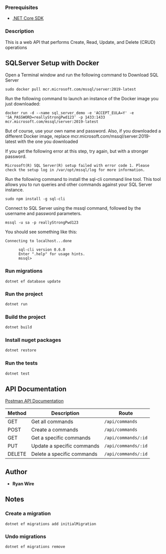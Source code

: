 ### Prerequisites
-  [.NET Core SDK](https://dotnet.microsoft.com/download)

### Description
This is a web API that performs Create, Read, Update, and Delete (CRUD) operations

## SQLServer Setup with Docker
Open a Terminal window and run the following command to Download SQL Server
```
sudo docker pull mcr.microsoft.com/mssql/server:2019-latest
```

Run the following command to launch an instance of the Docker image you just downloaded:
```
docker run -d --name sql_server_demo -e 'ACCEPT_EULA=Y' -e 'SA_PASSWORD=reallyStrongPwd123' -p 1433:1433 mcr.microsoft.com/mssql/server:2019-latest
```
But of course, use your own name and password. Also, if you downloaded a different Docker image, replace mcr.microsoft.com/mssql/server:2019-latest with the one you downloaded

If you get the following error at this step, try again, but with a stronger password.
```
Microsoft(R) SQL Server(R) setup failed with error code 1. Please check the setup log in /var/opt/mssql/log for more information.
```

Run the following command to install the sql-cli command line tool. This tool allows you to run queries and other commands against your SQL Server instance.
```
sudo npm install -g sql-cli
```

Connect to SQL Server using the mssql command, followed by the username and password parameters.
```
mssql -u sa -p reallyStrongPwd123
```

You should see something like this:
```
Connecting to localhost...done

      sql-cli version 0.6.0
      Enter ".help" for usage hints.
      mssql>
```

### Run migrations
```
dotnet ef database update
```

### Run the project
```bash
dotnet run
```

### Build the project
```bash
dotnet build
```

### Install nuget packages
```bash
dotnet restore
```

### Run the tests
```bash
dotnet test
```

## API Documentation
[Postman API Documentation](https://documenter.getpostman.com/view/6831940/SVtN3BSY)

| Method  | Description| Route |
| ------------- | ------------- | ------------- |
| GET |  Get all commands | `/api/commands` |
| POST | Create a commands | `/api/commands` |
| GET |  Get a specific commands | `/api/commands/:id` |
| PUT |  Update a specific commands | `/api/commands/:id` |
| DELETE | Delete a specific commands |`/api/commands/:id` |

## Author

*   **Ryan Wire** 

## Notes
### Create a migration
```
dotnet ef migrations add initialMigration
```
### Undo migrations
```
dotnet ef migrations remove
```
